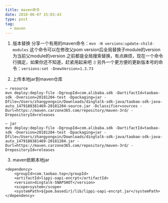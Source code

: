 ```yaml
---
title: maven命令
date: 2018-06-07 15:03:43
type: post
tag:
  - maven
---
```

1. 版本替换
分享一个有用的maven命令：```mvn -N versions:update-child-modules```
这个命令可以在修改父pom version后全局替换子module的version为当前父module的version
之前都是全局搜索替换，有点麻烦，现在一个命令行搞定，如果你还不知道，赶紧用起来吧 :)
另外一个更方便的更新版本号的命令：```versions:set -DnewVersion=1.3.73```
<!-- more -->
2. 上传本地jar到maven仓库
```
— resource
mvn deploy:deploy-file -DgroupId=com.alibaba.sdk -DartifactId=taobao-sdk -Dversion=20181204-test -Dpackaging=jar -Dfile=/Users/zhangyongxin/Downloads/dingtalk-sdk-java/taobao-sdk-java-auto_1479188381469-20181204-source.jar -Dclassifier=sources -Durl=https://maven.carzone365.com/repository/maven-3rd/ -DrepositoryId=releases

— jar
mvn deploy:deploy-file -DgroupId=com.alibaba.sdk -DartifactId=taobao-sdk -Dversion=20181204-test -Dpackaging=jar -Dfile=/Users/zhangyongxin/Downloads/dingtalk-sdk-java/taobao-sdk-java-auto_1479188381469-20181204.jar -Durl=https://maven.carzone365.com/repository/maven-3rd/ -DrepositoryId=releases
```
3. maven依赖本地jar
```
<dependency>
	<groupId>com.taobao.top</groupId>
	<artifactId>lippi-oapi-encrpt</artifactId>
	<version>dingtalk-SNAPSHOT</version>
	<scope>system</scope>
	<systemPath>${pom.basedir}/lib/lippi-oapi-encrpt.jar</systemPath>
</dependency>

```
